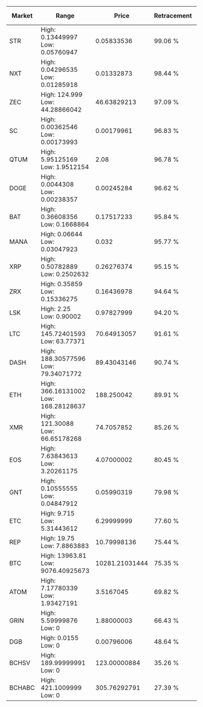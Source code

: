 | Market | Range | Price| Retracement | Doubles to 50% |
| --- | --- | --- | --- | --- |
| STR | High: 0.13449997<br />Low: 0.05760947 | 0.05833536 | 99.06 % | 1.65 |
| NXT | High: 0.04296535<br />Low: 0.01285918 | 0.01332873 | 98.44 % | 2.09 |
| ZEC | High: 124.999<br />Low: 44.28866042 | 46.63829213 | 97.09 % | 1.81 |
| SC | High: 0.00362546<br />Low: 0.00173993 | 0.00179961 | 96.83 % | 1.49 |
| QTUM | High: 5.95125169<br />Low: 1.9512154 | 2.08 | 96.78 % | 1.90 |
| DOGE | High: 0.0044308<br />Low: 0.00238357 | 0.00245284 | 96.62 % | 1.39 |
| BAT | High: 0.36608356<br />Low: 0.1668864 | 0.17517233 | 95.84 % | 1.52 |
| MANA | High: 0.06644<br />Low: 0.03047923 | 0.032 | 95.77 % | 1.51 |
| XRP | High: 0.50782889<br />Low: 0.2502632 | 0.26276374 | 95.15 % | 1.44 |
| ZRX | High: 0.35859<br />Low: 0.15336275 | 0.16436978 | 94.64 % | 1.56 |
| LSK | High: 2.25<br />Low: 0.90002 | 0.97827999 | 94.20 % | 1.61 |
| LTC | High: 145.72401593<br />Low: 63.77371 | 70.64913057 | 91.61 % | 1.48 |
| DASH | High: 188.30577596<br />Low: 79.34071772 | 89.43043146 | 90.74 % | 1.50 |
| ETH | High: 366.16131002<br />Low: 168.28128637 | 188.250042 | 89.91 % | 1.42 |
| XMR | High: 121.30088<br />Low: 66.65178268 | 74.7057852 | 85.26 % | 1.26 |
| EOS | High: 7.63843613<br />Low: 3.20261175 | 4.07000002 | 80.45 % | 1.33 |
| GNT | High: 0.10555555<br />Low: 0.04847912 | 0.05990319 | 79.98 % | 1.29 |
| ETC | High: 9.715<br />Low: 5.31443612 | 6.29999999 | 77.60 % | 1.19 |
| REP | High: 19.75<br />Low: 7.8863883 | 10.79998136 | 75.44 % | 1.28 |
| BTC | High: 13963.81<br />Low: 9076.40925673 | 10281.21031444 | 75.35 % | 1.12 |
| ATOM | High: 7.17780339<br />Low: 1.93427191 | 3.5167045 | 69.82 % | 1.30 |
| GRIN | High: 5.59999876<br />Low: 0 | 1.88000003 | 66.43 % | 1.49 |
| DGB | High: 0.0155<br />Low: 0 | 0.00796006 | 48.64 % | 0.00 |
| BCHSV | High: 189.99999991<br />Low: 0 | 123.00000884 | 35.26 % | 0.00 |
| BCHABC | High: 421.1009999<br />Low: 0 | 305.76292791 | 27.39 % | 0.00 |
